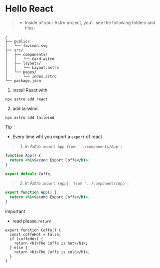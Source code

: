 # Hello React

>- Inside of your Astro project, you'll see the following folders and files:

```text
/
├── public/
│   └── favicon.svg
├── src/
│   ├── components/
│   │   └── Card.astro
│   ├── layouts/
│   │   └── Layout.astro
│   └── pages/
│       └── index.astro
└── package.json
```
1. install React with
```
npx astro add react  
```

2. add tailwind
```
npx astro add tailwind
```

> [!TIP]
>- Every time wht you export a `export` of react

> 1. in Astro `import App from '../components/App';`
```jsx
function App() {
  return <h1>Second Export Coffe</h1>;
}

export default Coffe;
```
> 2. in Astro `import {App}  from '../components/App';`
```jsx
export function App() {
  return <h1>Second Export Coffe</h1>;
}
```

> [!IMPORTANT]
>- read please `return`
```
export function Coffe() {
  const coffeHot = false;
  if (coffeHot) {
    return <h1>The Coffe is hot</h1>;
  } else {
    return <h1>The Coffe is cold</h1>;
  }
}
```